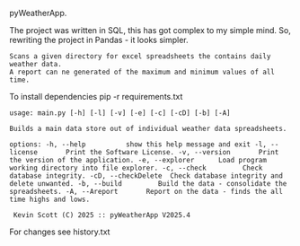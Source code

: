  pyWeatherApp.

The project was written in SQL, this has got complex to my simple mind.
So, rewriting the project in Pandas - it looks simpler.

    Scans a given directory for excel spreadsheets the contains daily weather data.
    A report can ne generated of the maximum and minimum values of all time.

To install dependencies pip -r requirements.txt

`usage: main.py [-h] [-l] [-v] [-e] [-c] [-cD] [-b] [-A]`

`Builds a main data store out of individual weather data spreadsheets.`

`options:
  -h, --help          show this help message and exit
  -l, --license       Print the Software License.
  -v, --version       Print the version of the application.
  -e, --explorer      Load program working directory into file explorer.
  -c, --check         Check database integrity.
  -cD, --checkDelete  Check database integrity and delete unwanted.
  -b, --build         Build the data - consolidate the spreadsheets.
  -A, --Areport       Report on the data - finds the all time highs and lows.`

` Kevin Scott (C) 2025 :: pyWeatherApp V2025.4`

For changes see history.txt

